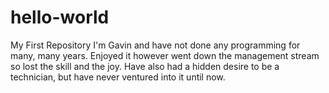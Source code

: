 # hello-world
My First Repository
I'm Gavin and have not done any programming for many, many years. Enjoyed it however went down the management stream so lost the skill and the joy. Have also had a hidden desire to be a technician, but have never ventured into it until now.
